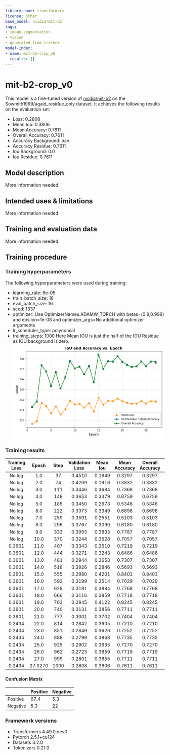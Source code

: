 ```yaml
---
library_name: transformers
license: other
base_model: nvidia/mit-b2
tags:
- image-segmentation
- vision
- generated_from_trainer
model-index:
- name: mit-b2-crop_v0
  results: []
---
```


<!-- This model card has been generated automatically according to the information the Trainer had access to. You
should probably proofread and complete it, then remove this comment. -->

# mit-b2-crop_v0

This model is a fine-tuned version of [nvidia/mit-b2](https://huggingface.co/nvidia/mit-b2) on the Sowmith1999/agaid_residue_only dataset.
It achieves the following results on the evaluation set:
- Loss: 0.2808
- Mean Iou: 0.3806
- Mean Accuracy: 0.7611
- Overall Accuracy: 0.7611
- Accuracy Background: nan
- Accuracy Residue: 0.7611
- Iou Background: 0.0
- Iou Residue: 0.7611

## Model description

More information needed

## Intended uses & limitations

More information needed

## Training and evaluation data

More information needed

## Training procedure

### Training hyperparameters

The following hyperparameters were used during training:
- learning_rate: 6e-05
- train_batch_size: 16
- eval_batch_size: 16
- seed: 1337
- optimizer: Use OptimizerNames.ADAMW_TORCH with betas=(0.9,0.999) and epsilon=1e-08 and optimizer_args=No additional optimizer arguments
- lr_scheduler_type: polynomial
- training_steps: 1000
Here Mean IOU is just the half of the IOU Residue as IOU background is zero.
![IOU plots](./mit-b2-crop_v0.png)

### Training results

| Training Loss | Epoch   | Step | Validation Loss | Mean Iou | Mean Accuracy | Overall Accuracy | Accuracy Background | Accuracy Residue | Iou Background | Iou Residue |
|:-------------:|:-------:|:----:|:---------------:|:--------:|:-------------:|:----------------:|:-------------------:|:----------------:|:--------------:|:-----------:|
| No log        | 1.0     | 37   | 0.4510          | 0.1649   | 0.3297        | 0.3297           | nan                 | 0.3297           | 0.0            | 0.3297      |
| No log        | 2.0     | 74   | 0.4209          | 0.1916   | 0.3832        | 0.3832           | nan                 | 0.3832           | 0.0            | 0.3832      |
| No log        | 3.0     | 111  | 0.3446          | 0.3684   | 0.7368        | 0.7368           | nan                 | 0.7368           | 0.0            | 0.7368      |
| No log        | 4.0     | 148  | 0.3653          | 0.3379   | 0.6759        | 0.6759           | nan                 | 0.6759           | 0.0            | 0.6759      |
| No log        | 5.0     | 185  | 0.3450          | 0.2673   | 0.5346        | 0.5346           | nan                 | 0.5346           | 0.0            | 0.5346      |
| No log        | 6.0     | 222  | 0.3373          | 0.3349   | 0.6698        | 0.6698           | nan                 | 0.6698           | 0.0            | 0.6698      |
| No log        | 7.0     | 259  | 0.3591          | 0.2551   | 0.5103        | 0.5103           | nan                 | 0.5103           | 0.0            | 0.5103      |
| No log        | 8.0     | 296  | 0.3767          | 0.3090   | 0.6180        | 0.6180           | nan                 | 0.6180           | 0.0            | 0.6180      |
| No log        | 9.0     | 333  | 0.3993          | 0.3893   | 0.7787        | 0.7787           | nan                 | 0.7787           | 0.0            | 0.7787      |
| No log        | 10.0    | 370  | 0.3244          | 0.3528   | 0.7057        | 0.7057           | nan                 | 0.7057           | 0.0            | 0.7057      |
| 0.3601        | 11.0    | 407  | 0.3343          | 0.3610   | 0.7219        | 0.7219           | nan                 | 0.7219           | 0.0            | 0.7219      |
| 0.3601        | 12.0    | 444  | 0.3271          | 0.3243   | 0.6486        | 0.6486           | nan                 | 0.6486           | 0.0            | 0.6486      |
| 0.3601        | 13.0    | 481  | 0.2944          | 0.3653   | 0.7307        | 0.7307           | nan                 | 0.7307           | 0.0            | 0.7307      |
| 0.3601        | 14.0    | 518  | 0.3926          | 0.2846   | 0.5693        | 0.5693           | nan                 | 0.5693           | 0.0            | 0.5693      |
| 0.3601        | 15.0    | 555  | 0.2980          | 0.4201   | 0.8403        | 0.8403           | nan                 | 0.8403           | 0.0            | 0.8403      |
| 0.3601        | 16.0    | 592  | 0.3199          | 0.3514   | 0.7029        | 0.7029           | nan                 | 0.7029           | 0.0            | 0.7029      |
| 0.3601        | 17.0    | 629  | 0.3191          | 0.3884   | 0.7768        | 0.7768           | nan                 | 0.7768           | 0.0            | 0.7768      |
| 0.3601        | 18.0    | 666  | 0.3116          | 0.3859   | 0.7718        | 0.7718           | nan                 | 0.7718           | 0.0            | 0.7718      |
| 0.3601        | 19.0    | 703  | 0.2945          | 0.4122   | 0.8245        | 0.8245           | nan                 | 0.8245           | 0.0            | 0.8245      |
| 0.3601        | 20.0    | 740  | 0.3131          | 0.3856   | 0.7711        | 0.7711           | nan                 | 0.7711           | 0.0            | 0.7711      |
| 0.3601        | 21.0    | 777  | 0.3001          | 0.3702   | 0.7404        | 0.7404           | nan                 | 0.7404           | 0.0            | 0.7404      |
| 0.2434        | 22.0    | 814  | 0.2842          | 0.3605   | 0.7210        | 0.7210           | nan                 | 0.7210           | 0.0            | 0.7210      |
| 0.2434        | 23.0    | 851  | 0.2849          | 0.3626   | 0.7252        | 0.7252           | nan                 | 0.7252           | 0.0            | 0.7252      |
| 0.2434        | 24.0    | 888  | 0.2799          | 0.3868   | 0.7735        | 0.7735           | nan                 | 0.7735           | 0.0            | 0.7735      |
| 0.2434        | 25.0    | 925  | 0.2902          | 0.3635   | 0.7270        | 0.7270           | nan                 | 0.7270           | 0.0            | 0.7270      |
| 0.2434        | 26.0    | 962  | 0.2723          | 0.3859   | 0.7719        | 0.7719           | nan                 | 0.7719           | 0.0            | 0.7719      |
| 0.2434        | 27.0    | 999  | 0.2801          | 0.3855   | 0.7711        | 0.7711           | nan                 | 0.7711           | 0.0            | 0.7711      |
| 0.2434        | 27.0270 | 1000 | 0.2808          | 0.3806   | 0.7611        | 0.7611           | nan                 | 0.7611           | 0.0            | 0.7611      |

#### Confusion Matrix
|  | Positive | Negative |
| --------------- | --------------- | --------------- |
| Positive | 67.4 | 5.3 |
| Negative | 5.3 | 22 |


### Framework versions

- Transformers 4.49.0.dev0
- Pytorch 2.5.1+cu124
- Datasets 3.2.0
- Tokenizers 0.21.0

